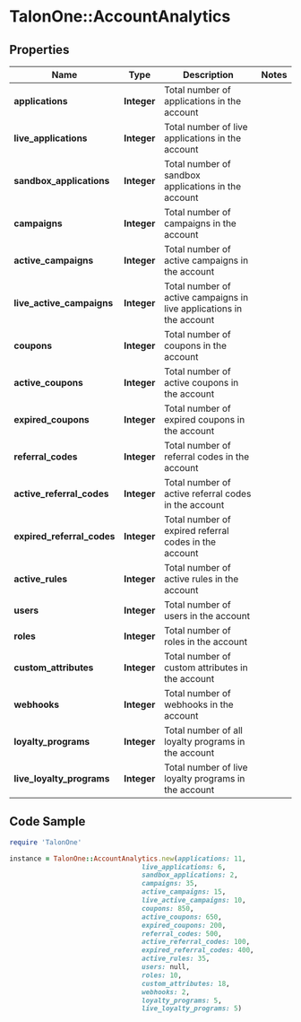# TalonOne::AccountAnalytics

## Properties

Name | Type | Description | Notes
------------ | ------------- | ------------- | -------------
**applications** | **Integer** | Total number of applications in the account | 
**live_applications** | **Integer** | Total number of live applications in the account | 
**sandbox_applications** | **Integer** | Total number of sandbox applications in the account | 
**campaigns** | **Integer** | Total number of campaigns in the account | 
**active_campaigns** | **Integer** | Total number of active campaigns in the account | 
**live_active_campaigns** | **Integer** | Total number of active campaigns in live applications in the account | 
**coupons** | **Integer** | Total number of coupons in the account | 
**active_coupons** | **Integer** | Total number of active coupons in the account | 
**expired_coupons** | **Integer** | Total number of expired coupons in the account | 
**referral_codes** | **Integer** | Total number of referral codes in the account | 
**active_referral_codes** | **Integer** | Total number of active referral codes in the account | 
**expired_referral_codes** | **Integer** | Total number of expired referral codes in the account | 
**active_rules** | **Integer** | Total number of active rules in the account | 
**users** | **Integer** | Total number of users in the account | 
**roles** | **Integer** | Total number of roles in the account | 
**custom_attributes** | **Integer** | Total number of custom attributes in the account | 
**webhooks** | **Integer** | Total number of webhooks in the account | 
**loyalty_programs** | **Integer** | Total number of all loyalty programs in the account | 
**live_loyalty_programs** | **Integer** | Total number of live loyalty programs in the account | 

## Code Sample

```ruby
require 'TalonOne'

instance = TalonOne::AccountAnalytics.new(applications: 11,
                                 live_applications: 6,
                                 sandbox_applications: 2,
                                 campaigns: 35,
                                 active_campaigns: 15,
                                 live_active_campaigns: 10,
                                 coupons: 850,
                                 active_coupons: 650,
                                 expired_coupons: 200,
                                 referral_codes: 500,
                                 active_referral_codes: 100,
                                 expired_referral_codes: 400,
                                 active_rules: 35,
                                 users: null,
                                 roles: 10,
                                 custom_attributes: 18,
                                 webhooks: 2,
                                 loyalty_programs: 5,
                                 live_loyalty_programs: 5)
```



